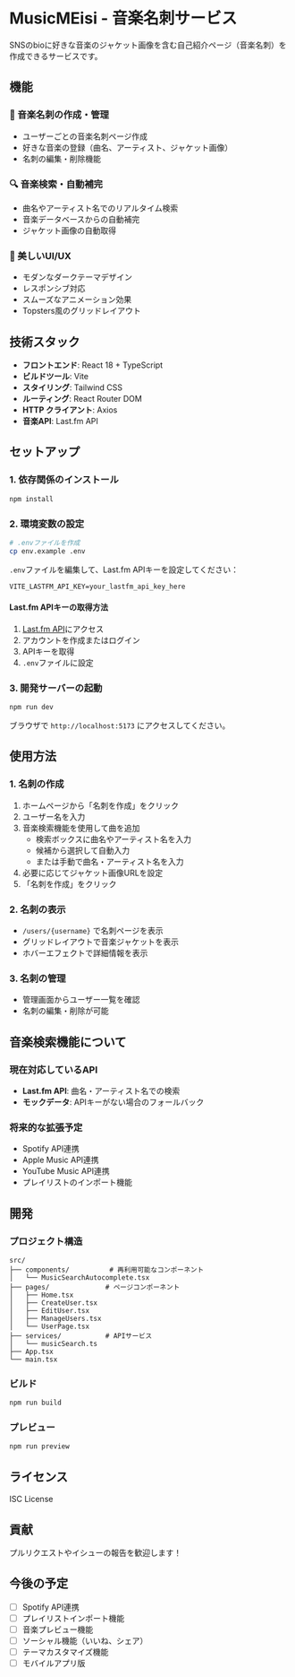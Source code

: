 # MusicMEisi - 音楽名刺サービス

SNSのbioに好きな音楽のジャケット画像を含む自己紹介ページ（音楽名刺）を作成できるサービスです。

## 機能

### 🎵 音楽名刺の作成・管理
- ユーザーごとの音楽名刺ページ作成
- 好きな音楽の登録（曲名、アーティスト、ジャケット画像）
- 名刺の編集・削除機能

### 🔍 音楽検索・自動補完
- 曲名やアーティスト名でのリアルタイム検索
- 音楽データベースからの自動補完
- ジャケット画像の自動取得

### 🎨 美しいUI/UX
- モダンなダークテーマデザイン
- レスポンシブ対応
- スムーズなアニメーション効果
- Topsters風のグリッドレイアウト

## 技術スタック

- **フロントエンド**: React 18 + TypeScript
- **ビルドツール**: Vite
- **スタイリング**: Tailwind CSS
- **ルーティング**: React Router DOM
- **HTTP クライアント**: Axios
- **音楽API**: Last.fm API

## セットアップ

### 1. 依存関係のインストール
```bash
npm install
```

### 2. 環境変数の設定
```bash
# .envファイルを作成
cp env.example .env
```

`.env`ファイルを編集して、Last.fm APIキーを設定してください：
```
VITE_LASTFM_API_KEY=your_lastfm_api_key_here
```

#### Last.fm APIキーの取得方法
1. [Last.fm API](https://www.last.fm/api/account/create)にアクセス
2. アカウントを作成またはログイン
3. APIキーを取得
4. `.env`ファイルに設定

### 3. 開発サーバーの起動
```bash
npm run dev
```

ブラウザで `http://localhost:5173` にアクセスしてください。

## 使用方法

### 1. 名刺の作成
1. ホームページから「名刺を作成」をクリック
2. ユーザー名を入力
3. 音楽検索機能を使用して曲を追加
   - 検索ボックスに曲名やアーティスト名を入力
   - 候補から選択して自動入力
   - または手動で曲名・アーティスト名を入力
4. 必要に応じてジャケット画像URLを設定
5. 「名刺を作成」をクリック

### 2. 名刺の表示
- `/users/{username}` で名刺ページを表示
- グリッドレイアウトで音楽ジャケットを表示
- ホバーエフェクトで詳細情報を表示

### 3. 名刺の管理
- 管理画面からユーザー一覧を確認
- 名刺の編集・削除が可能

## 音楽検索機能について

### 現在対応しているAPI
- **Last.fm API**: 曲名・アーティスト名での検索
- **モックデータ**: APIキーがない場合のフォールバック

### 将来的な拡張予定
- Spotify API連携
- Apple Music API連携
- YouTube Music API連携
- プレイリストのインポート機能

## 開発

### プロジェクト構造
```
src/
├── components/          # 再利用可能なコンポーネント
│   └── MusicSearchAutocomplete.tsx
├── pages/              # ページコンポーネント
│   ├── Home.tsx
│   ├── CreateUser.tsx
│   ├── EditUser.tsx
│   ├── ManageUsers.tsx
│   └── UserPage.tsx
├── services/           # APIサービス
│   └── musicSearch.ts
├── App.tsx
└── main.tsx
```

### ビルド
```bash
npm run build
```

### プレビュー
```bash
npm run preview
```

## ライセンス

ISC License

## 貢献

プルリクエストやイシューの報告を歓迎します！

## 今後の予定

- [ ] Spotify API連携
- [ ] プレイリストインポート機能
- [ ] 音楽プレビュー機能
- [ ] ソーシャル機能（いいね、シェア）
- [ ] テーマカスタマイズ機能
- [ ] モバイルアプリ版 
